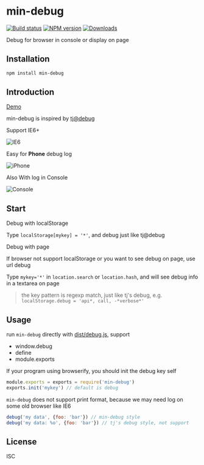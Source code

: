 min-debug
===

[![Build status][travis-image]][travis-url]
[![NPM version][npm-image]][npm-url]
[![Downloads][downloads-image]][downloads-url]

Debug for browser in console or display on page

Installation
---

```sh
npm install min-debug
```

Introduction
---

[Demo](http://chunpu.github.io/min-debug/?debug=*)

min-debug is inspired by [tj@debug](https://github.com/visionmedia/debug)

Support IE6+

![IE6](https://cloud.githubusercontent.com/assets/4565306/5972401/d32f21c8-a893-11e4-813b-852973ae82e0.png)

Easy for **Phone** debug log

![iPhone](https://cloud.githubusercontent.com/assets/4565306/5972402/de802978-a893-11e4-8f92-5902d99ae697.png)

Also With log in Console

![Console](https://cloud.githubusercontent.com/assets/4565306/5972375/6ad4bc50-a893-11e4-812e-948bbae5f96d.png)

Start
---

Debug with localStorage

Type `localStorage[mykey] = '*'`, and debug just like tj@debug


Debug with page

If browser not support localStorage or you want to see debug on page, use url debug

Type `mykey='*'` in `location.search` or `location.hash`, and will see debug info in a textarea on page

> the key pattern is regexp match, just like tj's debug, e.g. `localStorage.debug = 'api*, call, -*verbose*'`


Usage
---

run `min-debug` directly with [dist/debug.js](https://github.com/chunpu/min-debug/blob/gh-pages/dist/debug.js), support

- window.debug
- define
- module.exports


If your program using browserify, you should init the debug key self

```js
module.exports = exports = require('min-debug')
exports.init('mykey') // default is debug
```

`min-debug` does not support print format, because we may need log on some old browser like IE6

```js
debug('my data', {foo: 'bar'}) // min-debug style
debug('my data: %o', {foo: 'bar'}) // tj's debug style, not support
```

License
---

ISC

[npm-image]: https://img.shields.io/npm/v/min-debug.svg?style=flat-square
[npm-url]: https://npmjs.org/package/min-debug
[travis-image]: https://img.shields.io/travis/chunpu/min-debug.svg?style=flat-square
[travis-url]: https://travis-ci.org/chunpu/min-debug
[downloads-image]: http://img.shields.io/npm/dm/min-debug.svg?style=flat-square
[downloads-url]: https://npmjs.org/package/min-debug
